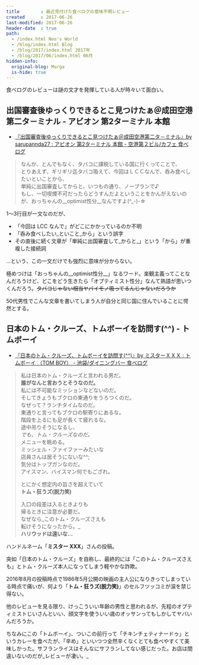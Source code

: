 ```yaml
---
title        : 最近見付けた食べログの意味不明レビュー
created      : 2017-06-26
last-modified: 2017-06-26
header-date  : true
path:
  - /index.html Neo's World
  - /blog/index.html Blog
  - /blog/2017/index.html 2017年
  - /blog/2017/06/index.html 06月
hidden-info:
  original-blog: Murga
  is-hide: true
---
```


食べログのレビューは謎の文才を発揮している人が時々いて面白い。

## 出国審査後ゆっくりできるとこ見つけたぁ＠成田空港第二タ－ミナル - アビオン 第2ターミナル 本館

- [『出国審査後ゆっくりできるとこ見つけたぁ＠成田空港第二タ－ミナル』by sarupannda27 : アビオン 第2ターミナル 本館 - 空港第２ビル/カフェ 食べログ](https://tabelog.com/chiba/A1204/A120401/12025435/dtlrvwlst/B142161689/)

> なんか、とんでもなく、タバコに課税している国に行くってことで、  
> とりあえず、ギリギリ迄タバコ吸えて、今回はＬＣＣなんで、呑み食べしたいといことから、  
> 単純に出国審査してからと、いつもの通り、ノープランで♪  
> もし、一切喫煙不可だったらどうすんだよということをかんがえないのが、おっちゃんの__optimist性分__なんですよ(^_-)-☆

1～3行目が一文なのだが、

- 「今回は LCC なんで」がどこにかかっているのか不明
- 「呑み食べしたい_といこと_から」という誤字
- その直後に続く文章が「単純に出国審査して_からと_」という「から」が重複した接続詞

…という、この一文だけでも強烈に意味が分からない。

極めつけは「おっちゃんの__optimist性分__」なるワード。楽観主義ってことなんだろうけど、どこをどう生きたら「オプティミスト性分」なんて熟語が思いつくんだろう。~~タバコじゃない相当ヤバイモノ吸ってるんじゃないだろうか~~

50代男性でこんな文章を書いてしまう人が自分と同じ国に住んでいることに愕然とする。

## 日本のトム・クルーズ、トムボーイを訪問す(^^) - トムボーイ

- [『日本のトム・クルーズ、トムボーイを訪問す(^^)』by ミスターＸＸＸ : トムボーイ （TOM BOY） - 池袋/ダイニングバー 食べログ](https://tabelog.com/tokyo/A1305/A130501/13101662/dtlrvwlst/B214121501/)

> 私は日本のトム・クルーズと言われる男だ。  
> __誰がなんと言おうとそうなのだ。__  
> 私には不可能なミッションなどないのだ。  
> そしてきょうもブクロの東通りをうろつくのだ。  
> なぜって？ランチタイムなのだ。  
> 東通りと言ってもブクロの駅寄りにあるな。  
> 階段を上るにも足が長くて疲れるな。  
> 途中吊りそうになるし、  
> _でも、トム・クルーズなのだ。_  
> メニューを眺める。  
> ミッシェル・ファイファーみたいな  
> 店員さんは居そうにないな^^;  
> 気分はトップガンなのだ。  
> アイスマン、バイスマン何でもござれ。
> 
> とにかく想定内の旨さを超えていて  
> __トム・狂うズ(脱力笑)__
> 
> 入口の段差は入るときよりも  
> 帰るときに注意が必要だ。  
> なぜなら_このトム・クルーズさえも  
> 転けそうになったから。_  
> __ハリウッドは遠いな…__

ハンドルネーム「__ミスター XXX__」さんの投稿。

突如「日本のトム・クルーズ」を自称し、最終的には「このトム・クルーズさえも」とトム・クルーズ本人になってしまう軽やかな詐欺。

2016年8月の投稿時点で1986年5月公開の映画の主人公になりきってしまっている時点で痛いが、何より「__トム・狂うズ(脱力笑)__」のセルフツッコミが涙を禁じ得ない。

他のレビューを見る限り、けっこういい年齢の男性と思われるが、先程のオプティミストじいさんといい、顔文字を使ういい歳のオッサンってもしかしてヤバいんだろうか。

ちなみにこの「トムボーイ」、ついこの前行って「チキンチェティナードゥ」というカレーを食べたが、「辛め」といいつつ全然辛くなくとても食べやすくて美味しかった。サフランライスはそんなにサフランしてない感じだった。お店は間違いないのだが_レビューが凄い。_
